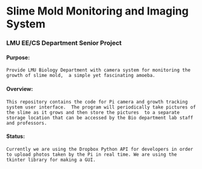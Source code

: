 # Slime Mold Monitoring and Imaging System
### LMU EE/CS Department Senior Project

#### Purpose:
`Provide LMU Biology Department with camera system for monitoring the growth of slime mold, 
a simple yet fascinating amoeba.`

#### Overview: 
`This repository contains the code for Pi camera and growth tracking system user interface. 
The program will periodically take pictures of the slime as it grows and then store the pictures 
to a separate storage location that can be accessed by the Bio department lab staff and professors.`

#### Status:
`Currently we are using the Dropbox Python API for developers in order to upload photos
taken by the Pi in real time. We are using the tkinter library for making a GUI.`

